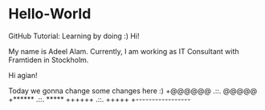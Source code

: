 # Hello-World
GitHub Tutorial: Learning by doing :)
Hi!

My name is Adeel Alam. Currently, I am working as IT Consultant with Framtiden in Stockholm.


Hi agian!

Today we gonna change some changes here :)
+@@@@@@ .::. @@@@@
+****** .::. *****
++++++ .::. +++++
+-----------------
